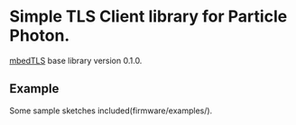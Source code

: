 # Simple TLS Client library for Particle Photon.
<a href="https://tls.mbed.org/" target=_blank>mbedTLS</a> base library version 0.1.0.

## Example
Some sample sketches included(firmware/examples/).

